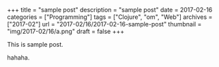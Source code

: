 +++
title = "sample post"
description = "sample post"
date = 2017-02-16
categories = ["Programming"]
tags = ["Clojure", "om", "Web"]
archives = ["2017-02"]
url = "2017-02/16/2017-02-16-sample-post"
thumbnail = "img/2017-02/16/a.png"
draft = false
+++

This is sample post.

<!--more-->

hahaha.

